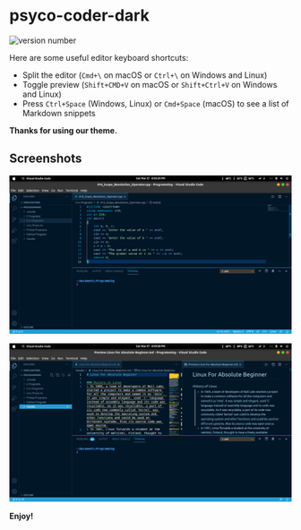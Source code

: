 # psyco-coder-dark

![version number](https://vsmarketplacebadge.apphb.com/version/ThePsychoCoder.psyco-coder-dark.svg)


Here are some useful editor keyboard shortcuts:

* Split the editor (`Cmd+\` on macOS or `Ctrl+\` on Windows and Linux)
* Toggle preview (`Shift+CMD+V` on macOS or `Shift+Ctrl+V` on Windows and Linux)
* Press `Ctrl+Space` (Windows, Linux) or `Cmd+Space` (macOS) to see a list of Markdown snippets

**Thanks for using our theme.**


## Screenshots

![Sample_image1](https://raw.githubusercontent.com/DhananjayPorwal/psycho-coder-dark/main/images/Sample_image1.png)
<br>

![Sample_image2](https://raw.githubusercontent.com/DhananjayPorwal/psycho-coder-dark/main/images/Sample_image2.png)

**Enjoy!**
